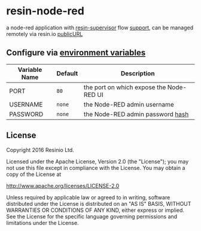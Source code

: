 # resin-node-red

a node-red application with [resin-supervisor](https://docs.resin.io/runtime/supervisor-api/) flow [support](https://github.com/resin-io-playground/node-red-contrib-resinio), can be managed remotely via resin.io [publicURL](https://docs.resin.io/management/devices/#enable-public-device-url)

## Configure via [environment variables](https://docs.resin.io/management/env-vars/)
Variable Name | Default | Description
------------ | ------------- | -------------
PORT | `80` | the port on which expose the Node-RED UI
USERNAME | `none` | the Node-RED admin username
PASSWORD | `none` | the Node-RED admin password [hash](https://nodered.org/docs/security#generating-the-password-hash)

## License

Copyright 2016 Resinio Ltd.

Licensed under the Apache License, Version 2.0 (the "License"); you may not use this file except in compliance with the License. You may obtain a copy of the License at

<http://www.apache.org/licenses/LICENSE-2.0>

Unless required by applicable law or agreed to in writing, software distributed under the License is distributed on an "AS IS" BASIS, WITHOUT WARRANTIES OR CONDITIONS OF ANY KIND, either express or implied. See the License for the specific language governing permissions and limitations under the License.
